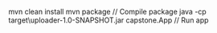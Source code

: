 mvn clean install
mvn package // Compile package
java -cp target\uploader-1.0-SNAPSHOT.jar capstone.App // Run app

